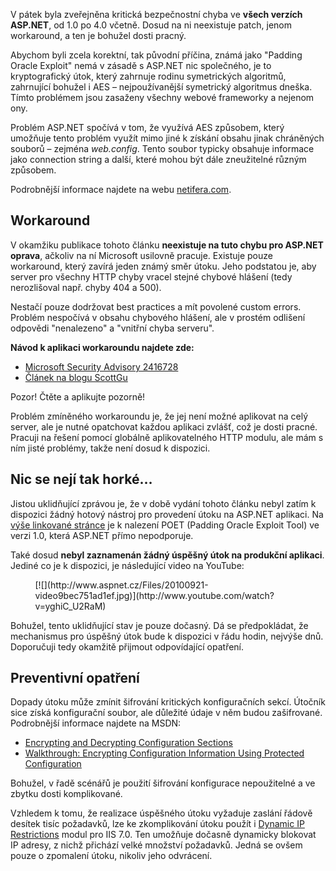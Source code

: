 <!-- dcterms:identifier = aspnetcz#298 -->
<!-- dcterms:title = Kritická bezpečnostní chyba v ASP.NET -->
<!-- dcterms:abstract = V pátek byla zveřejněna kritická bezpečnostní chyba ve všech verzích ASP.NET, od 1.0 po 4.0 včetně. Dosud na ni neexistuje patch, jenom workaround, a ten je bohužel dosti pracný. -->
<!-- np9:categoryId = 2 -->
<!-- x4w:category = Bezpečnost -->
<!-- np9:authorId = 1 -->
<!-- np9:authorEmail = michal.valasek@altairis.cz -->
<!-- dcterms:creator = Michal Altair Valášek -->
<!-- dcterms:created = 2010-09-21T03:27:03.133+02:00 -->
<!-- dcterms:dateAccepted = 2010-09-21T03:27:03.977+02:00 -->
<!-- x4w:pictureWidth = 150 -->
<!-- x4w:pictureHeight = 150 -->
<!-- x4w:pictureUrl = /perex-pictures/20100921-kriticka-bezpecnostni-chyba-v-asp-net.png -->

V pátek byla zveřejněna kritická bezpečnostní chyba ve **všech verzích ASP.NET**, od 1.0 po 4.0 včetně. Dosud na ni neexistuje patch, jenom workaround, a ten je bohužel dosti pracný.

Abychom byli zcela korektní, tak původní příčina, známá jako "Padding Oracle Exploit" nemá v zásadě s ASP.NET nic společného, je to kryptografický útok, který zahrnuje rodinu symetrických algoritmů, zahrnující bohužel i AES – nejpoužívanější symetrický algoritmus dneška. Tímto problémem jsou zasaženy všechny webové frameworky a nejenom ony.

Problém ASP.NET spočívá v tom, že využívá AES způsobem, který umožňuje tento problém využít mimo jiné k získání obsahu jinak chráněných souborů – zejména *web.config*. Tento soubor typicky obsahuje informace jako connection string a další, které mohou být dále zneužitelné různým způsobem.

Podrobnější informace najdete na webu [netifera.com](http://netifera.com/research/).

## Workaround

V okamžiku publikace tohoto článku **neexistuje na tuto chybu pro ASP.NET oprava**, ačkoliv na ní Microsoft usilovně pracuje. Existuje pouze workaround, který zavírá jeden známý směr útoku. Jeho podstatou je, aby server pro všechny HTTP chyby vracel stejné chybové hlášení (tedy nerozlišoval např. chyby 404 a 500).

Nestačí pouze dodržovat best practices a mít povolené custom errors. Problém nespočívá v obsahu chybového hlášení, ale v prostém odlišení odpovědi "nenalezeno" a "vnitřní chyba serveru".

**Návod k aplikaci workaroundu najdete zde:**

*   [Microsoft Security Advisory 2416728](http://www.microsoft.com/technet/security/advisory/2416728.mspx)
*   [Článek na blogu ScottGu](http://weblogs.asp.net/scottgu/archive/2010/09/18/important-asp-net-security-vulnerability.aspx) 

Pozor! Čtěte a aplikujte pozorně!

Problém zmíněného workaroundu je, že jej není možné aplikovat na celý server, ale je nutné opatchovat každou aplikaci zvlášť, což je dosti pracné. Pracuji na řešení pomocí globálně aplikovatelného HTTP modulu, ale mám s ním jisté problémy, takže není dosud k dispozici.

## Nic se nejí tak horké…

Jistou uklidňující zprávou je, že v době vydání tohoto článku nebyl zatím k dispozici žádný hotový nástroj pro provedení útoku na ASP.NET aplikaci. Na [výše linkované stránce](http://netifera.com/research/) je k nalezení POET (Padding Oracle Exploit Tool) ve verzi 1.0, která ASP.NET přímo nepodporuje. 

Také dosud **nebyl zaznamenán žádný úspěšný útok na produkční aplikaci**. Jediné co je k dispozici, je následující video na YouTube:
 <div style="padding-bottom: 0px; margin: 0px auto; padding-left: 0px; width: 425px; padding-right: 0px; display: block; float: none; padding-top: 0px" id="scid:5737277B-5D6D-4f48-ABFC-DD9C333F4C5D:198ad0d7-2351-4f21-b387-8aa274accca9" class="wlWriterEditableSmartContent"><div>[![](http://www.aspnet.cz/Files/20100921-video9bec751ad1ef.jpg)](http://www.youtube.com/watch?v=yghiC_U2RaM)</div></div> 

Bohužel, tento uklidňující stav je pouze dočasný. Dá se předpokládat, že mechanismus pro úspěšný útok bude k dispozici v řádu hodin, nejvýše dnů. Doporučuji tedy okamžitě přijmout odpovídající opatření.

## Preventivní opatření

Dopady útoku může zmínit šifrování kritických konfiguračních sekcí. Útočník sice získá konfigurační soubor, ale důležité údaje v něm budou zašifrované. Podrobnější informace najdete na MSDN:

*   [Encrypting and Decrypting Configuration Sections](http://msdn.microsoft.com/en-us/library/zhhddkxy.aspx)
*   [Walkthrough: Encrypting Configuration Information Using Protected Configuration](http://msdn.microsoft.com/en-us/library/dtkwfdky.aspx) 

Bohužel, v řadě scénářů je použití šifrování konfigurace nepoužitelné a ve zbytku dosti komplikované.

Vzhledem k tomu, že realizace úspěšného útoku vyžaduje zaslání řádově desítek tisíc požadavků, lze ke zkomplikování útoku použít i [Dynamic IP Restrictions](http://www.iis.net/download/DynamicIPRestrictions) modul pro IIS 7.0. Ten umožňuje dočasně dynamicky blokovat IP adresy, z nichž přichází velké množství požadavků. Jedná se ovšem pouze o zpomalení útoku, nikoliv jeho odvrácení.